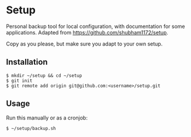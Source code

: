 # Setup
Personal backup tool for local configuration, with documentation for some applications. Adapted from https://github.com/shubham1172/setup.

Copy as you please, but make sure you adapt to your own setup.

## Installation
```
$ mkdir ~/setup && cd ~/setup
$ git init
$ git remote add origin git@github.com:<username>/setup.git
```

## Usage
Run this manually or as a cronjob:
```
$ ~/setup/backup.sh
```
